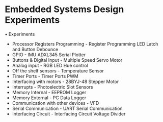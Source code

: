 # Embedded Systems Design Experiments

•	Experiments
- Processor Registers Programming -	Register Programming LED Latch and Button Debounce
- GPIO - IMU ADXL345 Serial Plotter
- Buttons & Digital Input	- Multiple Speed Servo Motor
- Analog input	- RGB LED Hue control
- Off the shelf sensors	- Temperature Sensor
- Timer Ports	- Timer Ports PWM
- Interfacing with motors	- 28BYJ-48 Stepper Motor
- Interrupts - Photoelectric Slot Sensors
- Memory Internal	- EEPROM Logger
- Memory External	- PC Data Logger
- Communication with other devices	- VFD
- Serial Communication	- UART Serial Communication
- Interfacing Circuit	- Interfacing Circuit Voltage Divider
